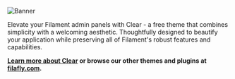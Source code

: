 ![Banner](https://filafly.com/images/clear/clear-mockup.jpg)

Elevate your Filament admin panels with Clear - a free theme that combines simplicity with a welcoming aesthetic. Thoughtfully designed to beautify your application while preserving all of Filament's robust features and capabilities.

**[Learn more about Clear](https://filafly.com/themes/clear) or browse our other themes and plugins at [filafly.com](https://filafly.com).**